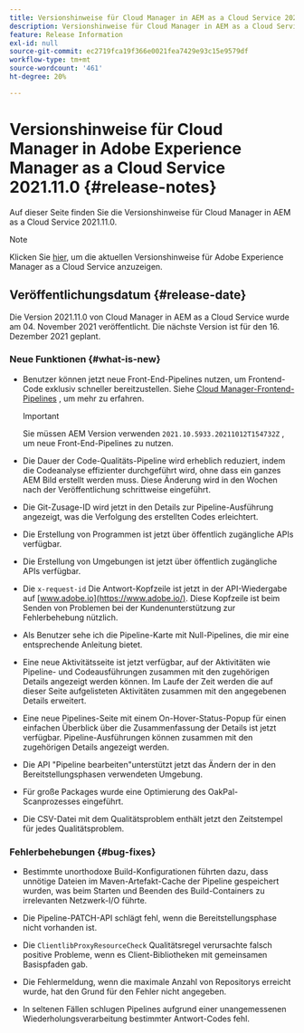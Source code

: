 ```yaml
---
title: Versionshinweise für Cloud Manager in AEM as a Cloud Service 2021.11.0
description: Versionshinweise für Cloud Manager in AEM as a Cloud Service 2021.11.0
feature: Release Information
exl-id: null
source-git-commit: ec2719fca19f366e0021fea7429e93c15e9579df
workflow-type: tm+mt
source-wordcount: '461'
ht-degree: 20%

---
```


# Versionshinweise für Cloud Manager in Adobe Experience Manager as a Cloud Service 2021.11.0 {#release-notes}

Auf dieser Seite finden Sie die Versionshinweise für Cloud Manager in AEM as a Cloud Service 2021.11.0.

>[!NOTE]
>Klicken Sie [hier](https://experienceleague.adobe.com/docs/experience-manager-cloud-service/release-notes/release-notes/release-notes-current.html?lang=de), um die aktuellen Versionshinweise für Adobe Experience Manager as a Cloud Service anzuzeigen.

## Veröffentlichungsdatum {#release-date}

Die Version 2021.11.0 von Cloud Manager in AEM as a Cloud Service wurde am 04. November 2021 veröffentlicht.
Die nächste Version ist für den 16. Dezember 2021 geplant.

### Neue Funktionen {#what-is-new}

* Benutzer können jetzt neue Front-End-Pipelines nutzen, um Frontend-Code exklusiv schneller bereitzustellen. Siehe [Cloud Manager-Frontend-Pipelines](/help/implementing/cloud-manager/configuring-pipelines/introduction-ci-cd-pipelines.md#front-end) , um mehr zu erfahren.

   >[!IMPORTANT]
   >Sie müssen AEM Version verwenden `2021.10.5933.20211012T154732Z` , um neue Front-End-Pipelines zu nutzen.

* Die Dauer der Code-Qualitäts-Pipeline wird erheblich reduziert, indem die Codeanalyse effizienter durchgeführt wird, ohne dass ein ganzes AEM Bild erstellt werden muss. Diese Änderung wird in den Wochen nach der Veröffentlichung schrittweise eingeführt.

* Die Git-Zusage-ID wird jetzt in den Details zur Pipeline-Ausführung angezeigt, was die Verfolgung des erstellten Codes erleichtert.

* Die Erstellung von Programmen ist jetzt über öffentlich zugängliche APIs verfügbar.

* Die Erstellung von Umgebungen ist jetzt über öffentlich zugängliche APIs verfügbar.

* Die `x-request-id` Die Antwort-Kopfzeile ist jetzt in der API-Wiedergabe auf [www.adobe.io](https://www.adobe.io/). Diese Kopfzeile ist beim Senden von Problemen bei der Kundenunterstützung zur Fehlerbehebung nützlich.

* Als Benutzer sehe ich die Pipeline-Karte mit Null-Pipelines, die mir eine entsprechende Anleitung bietet.

* Eine neue Aktivitätsseite ist jetzt verfügbar, auf der Aktivitäten wie Pipeline- und Codeausführungen zusammen mit den zugehörigen Details angezeigt werden können. Im Laufe der Zeit werden die auf dieser Seite aufgelisteten Aktivitäten zusammen mit den angegebenen Details erweitert.

* Eine neue Pipelines-Seite mit einem On-Hover-Status-Popup für einen einfachen Überblick über die Zusammenfassung der Details ist jetzt verfügbar. Pipeline-Ausführungen können zusammen mit den zugehörigen Details angezeigt werden.

* Die API &quot;Pipeline bearbeiten&quot;unterstützt jetzt das Ändern der in den Bereitstellungsphasen verwendeten Umgebung.

* Für große Packages wurde eine Optimierung des OakPal-Scanprozesses eingeführt.

* Die CSV-Datei mit dem Qualitätsproblem enthält jetzt den Zeitstempel für jedes Qualitätsproblem.

### Fehlerbehebungen {#bug-fixes}

* Bestimmte unorthodoxe Build-Konfigurationen führten dazu, dass unnötige Dateien im Maven-Artefakt-Cache der Pipeline gespeichert wurden, was beim Starten und Beenden des Build-Containers zu irrelevanten Netzwerk-I/O führte.

* Die Pipeline-PATCH-API schlägt fehl, wenn die Bereitstellungsphase nicht vorhanden ist.

* Die `ClientlibProxyResourceCheck` Qualitätsregel verursachte falsch positive Probleme, wenn es Client-Bibliotheken mit gemeinsamen Basispfaden gab.

* Die Fehlermeldung, wenn die maximale Anzahl von Repositorys erreicht wurde, hat den Grund für den Fehler nicht angegeben.

* In seltenen Fällen schlugen Pipelines aufgrund einer unangemessenen Wiederholungsverarbeitung bestimmter Antwort-Codes fehl.

